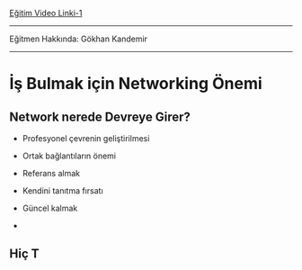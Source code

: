 [Eğitim Video Linki-1](https://www.youtube.com/watch?v=jm69BbiUi3o)

---

Eğitmen Hakkında: Gökhan Kandemir

---

# İş Bulmak için Networking Önemi

## Network nerede Devreye Girer?

* Profesyonel çevrenin geliştirilmesi

* Ortak bağlantıların önemi

* Referans almak

* Kendini tanıtma fırsatı

* Güncel kalmak

* 



## Hiç T

